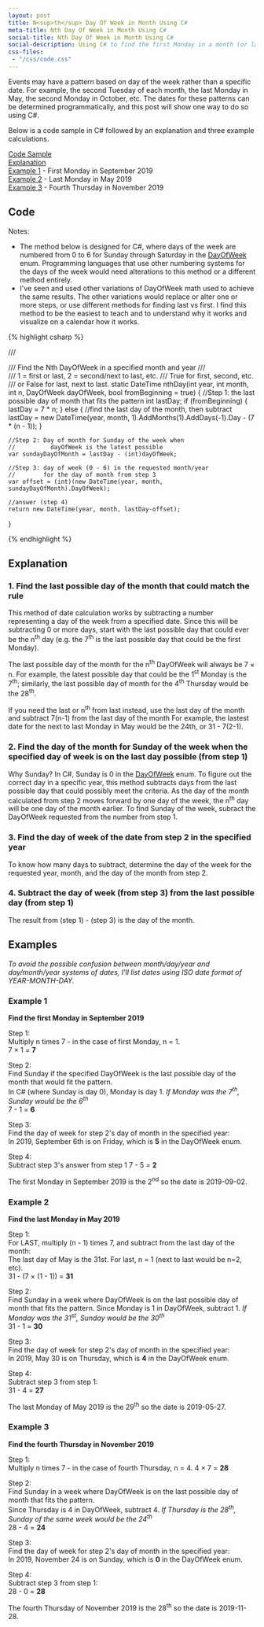 ```yaml
---
layout: post
title: N<sup>th</sup> Day Of Week in Month Using C#
meta-title: Nth Day Of Week in Month Using C#
social-title: Nth Day Of Week in Month Using C#
social-description: Using C# to find the first Monday in a month (or last Monday, 4th Thursday, etc.)
css-files:
 - "/css/code.css"
---
```


Events may have a pattern based on day of the week rather than a specific date. For example, the second Tuesday of each month, the last Monday in May, the second Monday in October, etc. The dates for these patterns can be determined programmatically, and this post will show one way to do so using C#.

Below is a code sample in C# followed by an explanation and three example calculations.

[Code Sample](#code)<br>
[Explanation](#explanation)<br>
[Example 1](#example-1) - First Monday in September 2019<br>
[Example 2](#example-2) - Last Monday in May 2019<br>
[Example 3](#example-3) - Fourth Thursday in November 2019

## Code

Notes:

- The method below is designed for C#, where days of the week are numbered from 0 to 6 for Sunday through Saturday in the [DayOfWeek](https://docs.microsoft.com/en-us/dotnet/api/system.dayofweek?view=netcore-2.2) enum. Programming languages that use other numbering systems for the days of the week would need alterations to this method or a different method entirely.
- I've seen and used other variations of DayOfWeek math used to achieve the same results. The other variations would replace or alter one or more steps, or use different methods for finding last vs first. I find this method to be the easiest to teach and to understand why it works and visualize on a calendar how it works.

{% highlight csharp %}
 
/// <summary>
/// Find the Nth DayOfWeek in a specified month and year
/// </summary>
/// <param name="n">1 = first or last, 2 = second/next to last, etc.</param>
/// <param name="fromBeginning">True for first, second, etc. 
/// or False for last, next to last.</param>
static DateTime nthDay(int year, int month, int n, DayOfWeek dayOfWeek, bool fromBeginning = true)
{
    //Step 1: the last possible day of month that fits the pattern
    int lastDay;
    if (fromBeginning)
    {
        lastDay = 7 * n;
    }
    else
    {
        //find the last day of the month, then subtract
        lastDay = new DateTime(year, month, 1).AddMonths(1).AddDays(-1).Day - (7 * (n - 1));
    }

    //Step 2: Day of month for Sunday of the week when 
    //          dayOfWeek is the latest possible
    var sundayDayOfMonth = lastDay - (int)dayOfWeek; 

    //Step 3: day of week (0 - 6) in the requested month/year
    //        for the day of month from step 3
    var offset = (int)(new DateTime(year, month, sundayDayOfMonth).DayOfWeek);

    //answer (step 4)
    return new DateTime(year, month, lastDay-offset);

}
 
{% endhighlight %}

## Explanation

### 1. Find the last possible day of the month that could match the rule

This method of date calculation works by subtracting a number representing a day of the week from a specified date. Since this will be subtracting 0 or more days, start with the last possible day that could ever be the n<sup>th</sup> day (e.g. the 7<sup>th</sup> is the last possible day that could be the first Monday).

The last possible day of the month for the n<sup>th</sup> DayOfWeek will always be 7 &times; n. For example, the latest possible day that could be the 1<sup>st</sup> Monday is the 7<sup>th</sup>;  similarly, the last possible day of month for the 4<sup>th</sup> Thursday would be the 28<sup>th</sup>.

If you need the last or n<sup>th</sup> from last instead, use the last day of the month and subtract 7(n-1) from the last day of the month  For example, the lastest date for the next to last Monday in May would be the 24th, or 31 - 7(2-1).

### 2. Find the day of the month for Sunday of the week when the specified day of week is on the last day possible (from step 1)

Why Sunday? In C#, Sunday is 0 in the [DayOfWeek](https://docs.microsoft.com/en-us/dotnet/api/system.dayofweek?view=netcore-2.2) enum. To figure out the correct day in a specific year, this method subtracts days from the last possible day that could possibly meet the criteria. As the day of the month calculated from step 2 moves forward by one day of the week, the n<sup>th</sup> day will be one day of the month earlier. To find Sunday of the week, subract the DayOfWeek requested from the number from step 1.

### 3. Find the day of week of the date from step 2 in the specified year

To know how many days to subtract, determine the day of the week for the requested year, month, and the day of the month from step 2.

### 4. Subtract the day of week (from step 3) from the last possible day (from step 1)

The result from (step 1) - (step 3) is the day of the month.

## Examples

*To avoid the possible confusion between month/day/year and day/month/year systems of dates, I'll list dates using ISO date format of YEAR-MONTH-DAY.*

### Example 1

**Find the first Monday in September 2019**

Step 1:<br>
Multiply n times 7 - in the case of first Monday, n = 1.<br>
7 &times; 1 = **7**

Step 2:<br>
Find Sunday if the specified DayOfWeek is the last possible day of the month that would fit the pattern.<br>
In C# (where Sunday is day 0), Monday is day 1. *If Monday was the 7<sup>th</sup>, Sunday would be the 6<sup>th</sup>*<br>
7 - 1 = **6**

Step 3:<br>
Find the day of week for step 2's day of month in the specified year:<br>
In 2019, September 6th is on Friday, which is **5** in the DayOfWeek enum.

Step 4:<br>
Subtract step 3's answer from step 1
7 - 5 = **2**

The first Monday in September 2019 is the 2<sup>nd</sup> so the date is 2019-09-02.

### Example 2

**Find the last Monday in May 2019**

Step 1:<br>
For LAST, multiply (n - 1) times 7, and subtract from the last day of the month:<br>
The last day of May is the 31st. For last, n = 1 (next to last would be n=2, etc).<br>
31 - (7 &times; (1 - 1)) = **31**

Step 2:<br>
Find Sunday in a week where DayOfWeek is on the last possible day of month that fits the pattern. Since Monday is 1 in DayOfWeek, subtract 1. *If Monday was the 31<sup>st</sup>, Sunday would be the 30<sup>th</sup>*<br>
31 - 1 = **30**

Step 3:<br>
Find the day of week for step 2's day of month in the specified year:<br>
In 2019, May 30 is on Thursday, which is **4** in the DayOfWeek enum.

Step 4:<br>
Subtract step 3 from step 1:<br>
31 - 4 = **27**

The last Monday of May 2019 is the 29<sup>th</sup> so the date is 2019-05-27.

### Example 3

**Find the fourth Thursday in November 2019**

Step 1:<br>
Multiply n times 7 - in the case of fourth Thursday, n = 4.
4 &times; 7 = **28**

Step 2:<br>
Find Sunday in a week where DayOfWeek is on the last possible day of month that fits the pattern.<br>
Since Thursday is 4 in DayOfWeek, subtract 4. *If Thursday is the 28<sup>th</sup>, Sunday of the same week would be the 24<sup>th</sup>*<br>
28 - 4 = **24**

Step 3:<br>
Find the day of week for step 2's day of month in the specified year:<br>
In 2019, November 24 is on Sunday, which is **0** in the DayOfWeek enum.

Step 4:<br>
Subtract step 3 from step 1:<br>
28 - 0 = **28**

The fourth Thursday of November 2019 is the 28<sup>th</sup> so the date is 2019-11-28.
